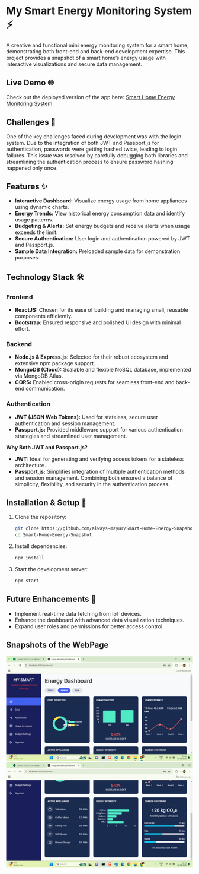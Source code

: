 # My Smart Energy Monitoring System ⚡️

A creative and functional mini energy monitoring system for a smart home, demonstrating both front-end and back-end development expertise. This project provides a snapshot of a smart home’s energy usage with interactive visualizations and secure data management.

## Live Demo 🌐
Check out the deployed version of the app here: [Smart Home Energy Monitoring System](https://my-smart-energy-monitoring-system-1.onrender.com)

## Challenges 🧠
One of the key challenges faced during development was with the login system. Due to the integration of both JWT and Passport.js for authentication, passwords were getting hashed twice, leading to login failures. This issue was resolved by carefully debugging both libraries and streamlining the authentication process to ensure password hashing happened only once.

## Features ✨
- **Interactive Dashboard:** Visualize energy usage from home appliances using dynamic charts.
- **Energy Trends:** View historical energy consumption data and identify usage patterns.
- **Budgeting & Alerts:** Set energy budgets and receive alerts when usage exceeds the limit.
- **Secure Authentication:** User login and authentication powered by JWT and Passport.js.
- **Sample Data Integration:** Preloaded sample data for demonstration purposes.

## Technology Stack 🛠️
### Frontend
- **ReactJS:** Chosen for its ease of building and managing small, reusable components efficiently.
- **Bootstrap:** Ensured responsive and polished UI design with minimal effort.

### Backend
- **Node.js & Express.js:** Selected for their robust ecosystem and extensive npm package support.
- **MongoDB (Cloud):** Scalable and flexible NoSQL database, implemented via MongoDB Atlas.
- **CORS:** Enabled cross-origin requests for seamless front-end and back-end communication.

### Authentication
- **JWT (JSON Web Tokens):** Used for stateless, secure user authentication and session management.
- **Passport.js:** Provided middleware support for various authentication strategies and streamlined user management.

**Why Both JWT and Passport.js?**
- **JWT:** Ideal for generating and verifying access tokens for a stateless architecture.
- **Passport.js:** Simplifies integration of multiple authentication methods and session management.
Combining both ensured a balance of simplicity, flexibility, and security in the authentication process.

## Installation & Setup 🚀
1. Clone the repository:
   ```bash
   git clone https://github.com/always-mayur/Smart-Home-Energy-Snapshot.git
   cd Smart-Home-Energy-Snapshot
   ```
2. Install dependencies:
   ```bash
   npm install
   ```
3. Start the development server:
   ```bash
   npm start
   ```

## Future Enhancements 🌱
- Implement real-time data fetching from IoT devices.
- Enhance the dashboard with advanced data visualization techniques.
- Expand user roles and permissions for better access control.

## Snapshots of the WebPage

![App Screenshot](https://github.com/always-mayur/My-Smart-Energy-Monitoring-System/blob/main/client/public/Screenshot%20(108).png?raw=true)
![App Screenshot](https://github.com/always-mayur/My-Smart-Energy-Monitoring-System/blob/main/client/public/Screenshot%20(115).png?raw=true)




